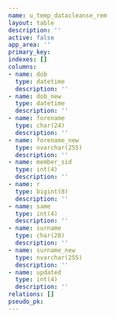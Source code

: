 ```yaml
---
name: u_temp_datacleanse_rem
layout: table
description: ''
active: false
app_area: ''
primary_key: 
indexes: []
columns:
- name: dob
  type: datetime
  description: ''
- name: dob_new
  type: datetime
  description: ''
- name: forename
  type: char(24)
  description: ''
- name: forename_new
  type: nvarchar(255)
  description: ''
- name: member_sid
  type: int(4)
  description: ''
- name: r
  type: bigint(8)
  description: ''
- name: same
  type: int(4)
  description: ''
- name: surname
  type: char(20)
  description: ''
- name: surname_new
  type: nvarchar(255)
  description: ''
- name: updated
  type: int(4)
  description: ''
relations: []
pseudo_pk: 
---
```


